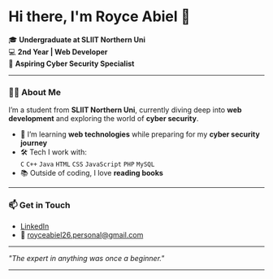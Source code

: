 # Hi there, I'm Royce Abiel 👋

🎓 **Undergraduate at SLIIT Northern Uni**  
💻 **2nd Year | Web Developer**  
🔐 **Aspiring Cyber Security Specialist**  

---

### 👨‍💻 About Me
I’m a student from **SLIIT Northern Uni**, currently diving deep into **web development** and exploring the world of **cyber security**.

- 🌱 I’m learning **web technologies** while preparing for my **cyber security journey**
- 🛠️ Tech I work with:  
  `C` `C++` `Java` `HTML` `CSS` `JavaScript` `PHP` `MySQL`
- 📚 Outside of coding, I love **reading books**

---

### 📫 Get in Touch
- [LinkedIn](https://www.linkedin.com/in/royce-abiel-a449102a7)  
- 📧 royceabiel26.personal@gmail.com  

---

*"The expert in anything was once a beginner."*

---
